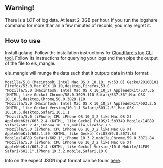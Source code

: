 ## Warning!

There is a *LOT* of log data.  At least 2-3GB per hour.  If you run the logshare command for more than an a few minutes of records, you may regret it.

## How to use

Install golang.  Follow the installation instructions for [Cloudflare's log CLI tool](https://github.com/cloudflare/logshare).  Follow its instructions for querying your logs and then pipe the output of the file to els_mangle.

els_mangle will munge the data such that it outputs data in this format:

```csv
Mozilla/5.0 (Macintosh; Intel Mac OS X 10.10; rv:53.0) Gecko/20100101 Firefox/53.0,Mac OSX 10.10,desktop,Firefox,53.0
"Mozilla/5.0 (Macintosh; Intel Mac OS X 10_10_5) AppleWebKit/537.36 (KHTML, like Gecko) Chrome/58.0.3029.110 Safari/537.36",Mac OSX 10.10.5,desktop,Chrome,58.0.3029.110
"Mozilla/5.0 (Macintosh; Intel Mac OS X 10_10_5) AppleWebKit/603.2.5 (KHTML, like Gecko) Version/10.1.1 Safari/603.2.5",Mac OSX 10.10.5,desktop,Safari,10.1.1
"Mozilla/5.0 (iPhone; CPU iPhone OS 10_3_2 like Mac OS X) AppleWebKit/603.2.4 (KHTML, like Gecko) FxiOS/7.5b3349 Mobile/14F89 Safari/603.2.4",iPhone 10.3.2,mobile,Firefox,7.5
"Mozilla/5.0 (iPhone; CPU iPhone OS 10_3_2 like Mac OS X) AppleWebKit/603.1.30 (KHTML, like Gecko) CriOS/59.0.3071.84 Mobile/14F89 Safari/602.1",iPhone 10.3.2,mobile,Chrome,59.0.3071.84
"Mozilla/5.0 (iPhone; CPU iPhone OS 10_3_2 like Mac OS X) AppleWebKit/603.2.4 (KHTML, like Gecko) Version/10.0 Mobile/14F89 Safari/602.1",iPhone 10.3.2,mobile,Safari,10.0
```

Info on the expect JSON input format can be found [here](https://support.cloudflare.com/hc/en-us/article_attachments/205413947/els_schema.json).